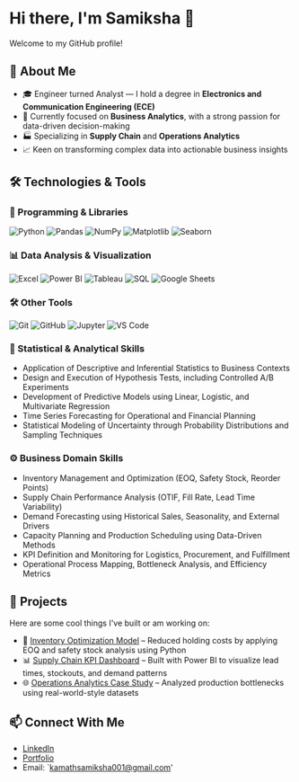 # Hi there, I'm Samiksha 👋

Welcome to my GitHub profile!

## 🚀 About Me

- 🎓 Engineer turned Analyst — I hold a degree in **Electronics and Communication Engineering (ECE)**  
- 💼 Currently focused on **Business Analytics**, with a strong passion for data-driven decision-making  
- 🏭 Specializing in **Supply Chain** and **Operations Analytics**  
- 📈 Keen on transforming complex data into actionable business insights
## 🛠️ Technologies & Tools


### 🐍 Programming & Libraries

![Python](https://img.shields.io/badge/-Python-3776AB?style=flat&logo=python&logoColor=white)
![Pandas](https://img.shields.io/badge/-Pandas-150458?style=flat&logo=pandas&logoColor=white)
![NumPy](https://img.shields.io/badge/-NumPy-013243?style=flat&logo=numpy&logoColor=white)
![Matplotlib](https://img.shields.io/badge/-Matplotlib-11557C?style=flat)
![Seaborn](https://img.shields.io/badge/-Seaborn-2D3F50?style=flat)

### 📊 Data Analysis & Visualization

![Excel](https://img.shields.io/badge/-Excel-217346?style=flat&logo=microsoft-excel&logoColor=white)
![Power BI](https://img.shields.io/badge/-Power%20BI-F2C811?style=flat&logo=powerbi&logoColor=black)
![Tableau](https://img.shields.io/badge/-Tableau-E97627?style=flat&logo=tableau&logoColor=white)
![SQL](https://img.shields.io/badge/-SQL-4479A1?style=flat&logo=mysql&logoColor=white)
![Google Sheets](https://img.shields.io/badge/-Google%20Sheets-34A853?style=flat&logo=googlesheets&logoColor=white)


### 🛠️ Other Tools

![Git](https://img.shields.io/badge/-Git-F05032?style=flat&logo=git&logoColor=white)
![GitHub](https://img.shields.io/badge/-GitHub-181717?style=flat&logo=github&logoColor=white)
![Jupyter](https://img.shields.io/badge/-Jupyter-F37626?style=flat&logo=jupyter&logoColor=white)
![VS Code](https://img.shields.io/badge/-VSCode-007ACC?style=flat&logo=visual-studio-code&logoColor=white)

### 🧠 Statistical & Analytical Skills

- Application of Descriptive and Inferential Statistics to Business Contexts  
- Design and Execution of Hypothesis Tests, including Controlled A/B Experiments  
- Development of Predictive Models using Linear, Logistic, and Multivariate Regression  
- Time Series Forecasting for Operational and Financial Planning  
- Statistical Modeling of Uncertainty through Probability Distributions and Sampling Techniques  


### ⚙️ Business Domain Skills

- Inventory Management and Optimization (EOQ, Safety Stock, Reorder Points)  
- Supply Chain Performance Analysis (OTIF, Fill Rate, Lead Time Variability)  
- Demand Forecasting using Historical Sales, Seasonality, and External Drivers  
- Capacity Planning and Production Scheduling using Data-Driven Methods  
- KPI Definition and Monitoring for Logistics, Procurement, and Fulfillment  
- Operational Process Mapping, Bottleneck Analysis, and Efficiency Metrics  

## 📌 Projects

Here are some cool things I've built or am working on:

- 🔧 [Inventory Optimization Model](#) – Reduced holding costs by applying EOQ and safety stock analysis using Python  
- 📊 [Supply Chain KPI Dashboard](#) – Built with Power BI to visualize lead times, stockouts, and demand patterns  
- 🌐 [Operations Analytics Case Study](#) – Analyzed production bottlenecks using real-world-style datasets

## 📫 Connect With Me

- [LinkedIn](https://www.linkedin.com/in/your-link)  
- [Portfolio](https://yourportfolio.com) 
- Email: `kamathsamiksha001@gmail.com'

